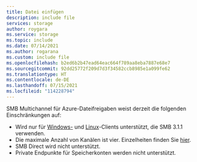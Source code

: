 ```yaml
---
title: Datei einfügen
description: include file
services: storage
author: roygara
ms.service: storage
ms.topic: include
ms.date: 07/14/2021
ms.author: rogarana
ms.custom: include file
ms.openlocfilehash: b2ed6b2b47ead64eac664f789aa8eba7887e68e7
ms.sourcegitcommit: 92dd25772f209d7d3f34582ccb8985e1a099fe62
ms.translationtype: HT
ms.contentlocale: de-DE
ms.lasthandoff: 07/15/2021
ms.locfileid: "114228794"
---
```

SMB Multichannel für Azure-Dateifreigaben weist derzeit die folgenden Einschränkungen auf:
- Wird nur für [Windows-](../articles/storage/files/storage-how-to-use-files-windows.md) und [Linux](../articles/storage/files/storage-how-to-use-files-linux.md)-Clients unterstützt, die SMB 3.1.1 verwenden.
- Die maximale Anzahl von Kanälen ist vier. Einzelheiten finden Sie [hier](../articles/storage/files/storage-troubleshooting-files-performance.md#cause-4-number-of-smb-channels-exceeds-four).
- SMB Direct wird nicht unterstützt.
- Private Endpunkte für Speicherkonten werden nicht unterstützt.
